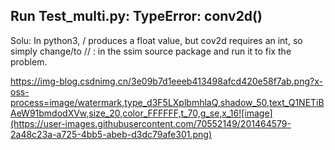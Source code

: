 ## Run Test_multi.py:  TypeError: conv2d()
Solu: In python3, / produces a float value, but cov2d requires an int, so simply change/to // : in the ssim source package and run it to fix the problem.

https://img-blog.csdnimg.cn/3e09b7d1eeeb413498afcd420e58f7ab.png?x-oss-process=image/watermark,type_d3F5LXplbmhlaQ,shadow_50,text_Q1NETiBAeW91bmdodXVw,size_20,color_FFFFFF,t_70,g_se,x_16![image](https://user-images.githubusercontent.com/70552149/201464579-2a48c23a-a725-4bb5-abeb-d3dc79afe301.png)
